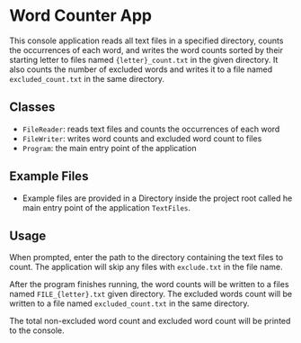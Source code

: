 # Word Counter App

This console application reads all text files in a specified directory, counts the occurrences of each word, and writes the word counts sorted by their starting letter to files named `{letter}_count.txt` in the given directory. It also counts the number of excluded words and writes it to a file named `excluded_count.txt` in the same directory.

## Classes

- `FileReader`: reads text files and counts the occurrences of each word
- `FileWriter`: writes word counts and excluded word count to files
- `Program`: the main entry point of the application

## Example Files
- Example files are provided in a Directory inside the project root called he main entry point of the application `TextFiles`.

## Usage

When prompted, enter the path to the directory containing the text files to count. The application will skip any files with `exclude.txt` in the file name.

After the program finishes running, the word counts will be written to a files named `FILE_{letter}.txt` given directory. The excluded words count will be written to a file named `excluded_count.txt` in the same directory.

The total non-excluded word count and excluded word count will be printed to the console.